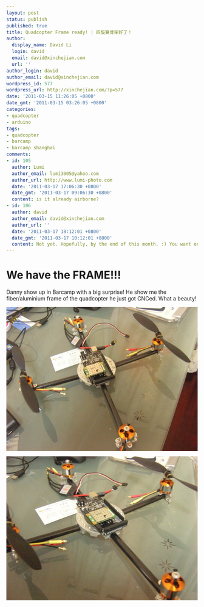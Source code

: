```yaml
---
layout: post
status: publish
published: true
title: Quadcopter Frame ready! | 四旋翼骨架好了！
author:
  display_name: David Li
  login: david
  email: david@xinchejian.com
  url: ''
author_login: david
author_email: david@xinchejian.com
wordpress_id: 577
wordpress_url: http://xinchejian.com/?p=577
date: '2011-03-15 11:26:05 +0800'
date_gmt: '2011-03-15 03:26:05 +0800'
categories:
- quadcopter
- arduino
tags:
- quadcopter
- barcamp
- barcamp shanghai
comments:
- id: 105
  author: Lumi
  author_email: lumi3005@yahoo.com
  author_url: http://www.lumi-photo.com
  date: '2011-03-17 17:06:30 +0800'
  date_gmt: '2011-03-17 09:06:30 +0800'
  content: is it already airborne?
- id: 106
  author: david
  author_email: david@xinchejian.com
  author_url: ''
  date: '2011-03-17 18:12:01 +0800'
  date_gmt: '2011-03-17 10:12:01 +0800'
  content: Not yet. Hopefully, by the end of this month. :) You want one, right?
---
```

<h1>We have the FRAME!!!</h1></p>
<p>Danny show up in Barcamp with a big surprise! He show me the fiber/aluminium frame of the quadcopter he just got CNCed. What a beauty!</p></p>
<p><img style="display:block; margin-left:auto; margin-right:auto;" src="/uploads/2011/03/SNC18108.jpg" alt="SNC18108" title="SNC18108.JPG" border="0"/></p></p>
<p><img style="display:block; margin-left:auto; margin-right:auto;" src="/uploads/2011/03/SNC18109.jpg" alt="SNC18109" title="SNC18109.JPG" border="0"/></p></p>

